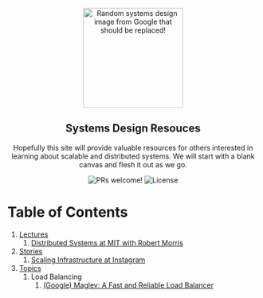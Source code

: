 <p align="center">
  <img src="https://miro.medium.com/max/2000/1*UXYdhUocJfSHSdV3vRn8OQ.png" alt="Random systems design image from Google that should be replaced!" width="200">
</p>

<h2 align="center">
  Systems Design Resouces
</h2>

<p align="center">
  Hopefully this site will provide valuable resources for others interested in learning about scalable and distributed systems. We will start with a blank canvas and flesh it out as we go.
</p>

<p align="center">
  <img src="https://img.shields.io/badge/PRs-Welcome!-yellowgreen" alt="PRs welcome!" />

  <img alt="License" src="https://img.shields.io/badge/license-MIT-yellowgreen">
</p>

# Table of Contents
1. [Lectures](#lectures)
    1. [Distributed Systems at MIT with Robert Morris](https://www.youtube.com/watch?v=cQP8WApzIQQ&list=PLrw6a1wE39_tb2fErI4-WkMbsvGQk9_UB)
2. [Stories](#stories)
    1. [Scaling Infrastructure at Instagram](https://www.youtube.com/watch?v=hnpzNAPiC0E&t=2182s) 
3. [Topics](#topics)
    1. Load Balancing
        1. [(Google) Maglev: A Fast and Reliable Load Balancer](https://research.google/pubs/pub44824/) 

